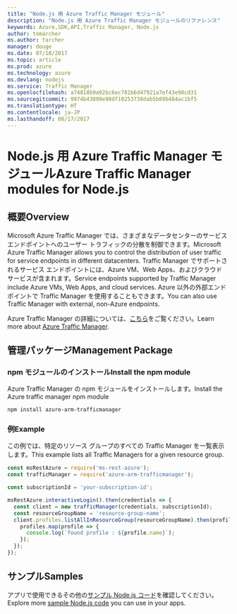 ```yaml
---
title: "Node.js 用 Azure Traffic Manager モジュール"
description: "Node.js 用 Azure Traffic Manager モジュールのリファレンス"
keywords: Azure,SDK,API,Traffic Manager, Node.js
author: tomarcher
ms.author: tarcher
manager: douge
ms.date: 07/18/2017
ms.topic: article
ms.prod: azure
ms.technology: azure
ms.devlang: nodejs
ms.service: Traffic Manager
ms.openlocfilehash: a74818b9a92bc6ec781b6d47921a7ef43e90cd31
ms.sourcegitcommit: 9974b43899e98df10253738dab5b09b484ac1bf5
ms.translationtype: HT
ms.contentlocale: ja-JP
ms.lasthandoff: 08/17/2017
---
```

# <a name="azure-traffic-manager-modules-for-nodejs"></a><span data-ttu-id="68251-104">Node.js 用 Azure Traffic Manager モジュール</span><span class="sxs-lookup"><span data-stu-id="68251-104">Azure Traffic Manager modules for Node.js</span></span>

## <a name="overview"></a><span data-ttu-id="68251-105">概要</span><span class="sxs-lookup"><span data-stu-id="68251-105">Overview</span></span>

<span data-ttu-id="68251-106">Microsoft Azure Traffic Manager では、さまざまなデータセンターのサービス エンドポイントへのユーザー トラフィックの分散を制御できます。</span><span class="sxs-lookup"><span data-stu-id="68251-106">Microsoft Azure Traffic Manager allows you to control the distribution of user traffic for service endpoints in different datacenters.</span></span> <span data-ttu-id="68251-107">Traffic Manager でサポートされるサービス エンドポイントには、Azure VM、Web Apps、およびクラウド サービスが含まれます。</span><span class="sxs-lookup"><span data-stu-id="68251-107">Service endpoints supported by Traffic Manager include Azure VMs, Web Apps, and cloud services.</span></span> <span data-ttu-id="68251-108">Azure 以外の外部エンドポイントで Traffic Manager を使用することもできます。</span><span class="sxs-lookup"><span data-stu-id="68251-108">You can also use Traffic Manager with external, non-Azure endpoints.</span></span>

<span data-ttu-id="68251-109">Azure Traffic Manager の詳細については、[こちら](https://docs.microsoft.com/azure/traffic-manager/traffic-manager-overview)をご覧ください。</span><span class="sxs-lookup"><span data-stu-id="68251-109">Learn more about [Azure Traffic Manager](https://docs.microsoft.com/azure/traffic-manager/traffic-manager-overview).</span></span>

## <a name="management-package"></a><span data-ttu-id="68251-110">管理パッケージ</span><span class="sxs-lookup"><span data-stu-id="68251-110">Management Package</span></span>

### <a name="install-the-npm-module"></a><span data-ttu-id="68251-111">npm モジュールのインストール</span><span class="sxs-lookup"><span data-stu-id="68251-111">Install the npm module</span></span>

<span data-ttu-id="68251-112">Azure Traffic Manager の npm モジュールをインストールします。</span><span class="sxs-lookup"><span data-stu-id="68251-112">Install the Azure traffic manager npm module</span></span>

```bash
npm install azure-arm-trafficmanager
```

### <a name="example"></a><span data-ttu-id="68251-113">例</span><span class="sxs-lookup"><span data-stu-id="68251-113">Example</span></span>

<span data-ttu-id="68251-114">この例では、特定のリソース グループのすべての Traffic Manager を一覧表示します。</span><span class="sxs-lookup"><span data-stu-id="68251-114">This example lists all Traffic Managers for a given resource group.</span></span>

```javascript
const msRestAzure = require('ms-rest-azure');
const trafficManager = require('azure-arm-trafficmanager');

const subscriptionId = 'your-subscription-id';

msRestAzure.interactiveLogin().then(credentials => {
  const client = new trafficManager(credentials, subscriptionId);
  const resourceGroupName = 'resource-group-name';
  client.profiles.listAllInResourceGroup(resourceGroupName).then(profiles => {
    profiles.map(profile => {
      console.log(`found profile : ${profile.name}`);
    });
  });
});
```

## <a name="samples"></a><span data-ttu-id="68251-115">サンプル</span><span class="sxs-lookup"><span data-stu-id="68251-115">Samples</span></span>

<span data-ttu-id="68251-116">アプリで使用できるその他の[サンプル Node.js コード](https://azure.microsoft.com/resources/samples/?platform=nodejs)を確認してください。</span><span class="sxs-lookup"><span data-stu-id="68251-116">Explore more [sample Node.js code](https://azure.microsoft.com/resources/samples/?platform=nodejs) you can use in your apps.</span></span>
